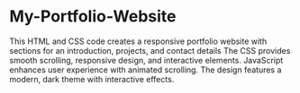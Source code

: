 # My-Portfolio-Website
This HTML and CSS code creates a responsive portfolio website with sections for an introduction, projects, and contact details The CSS provides smooth scrolling, responsive design, and interactive elements. JavaScript enhances user experience with animated scrolling. The design features a modern, dark theme with interactive effects.
